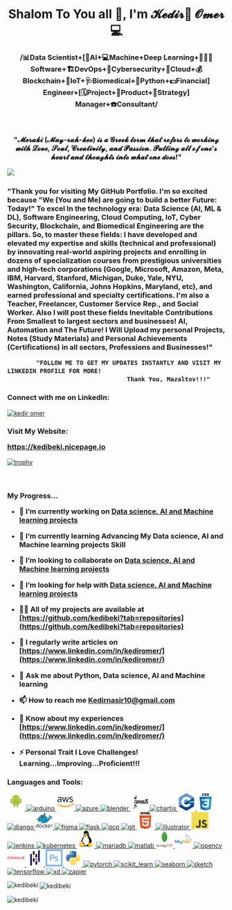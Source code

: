 <h1 align="center">Shalom To You all 👋, I'm  𝓚𝓮𝓭𝓲𝓻🤖 𝓞𝓶𝓮𝓻💻</h1>
<h3 align="center">/📊Data Scientist+[🤖AI+💻Machine+Deep Learning+👨🏽‍💻Software+🏗DevOps+🔐Cybersecurity+💭Cloud+💰Blockchain+🛫IoT+🩺Biomedical+🐍Python+💵Financial] Engineer+[🗓Project+🛒Product+📐Strategy] Manager+☎️Consultant/</h3>

<p align="center">
<img src="https://media-exp1.licdn.com/dms/image/D4D16AQGTPtgMzHX7Jw/profile-displaybackgroundimage-shrink_350_1400/0/1665827642551?e=1672272000&v=beta&t=AkqfEZ9tsRmwlKVAxXgj098O0fIccg7Ncc4nMelXe3Q" alt=""/>
</p>

<h3 align="center">
"𝓜𝓮𝓻𝓪𝓴𝓲 (𝓜𝓪𝔂-𝓻𝓪𝓱-𝓴𝓮𝓮) 𝓲𝓼 𝓪 𝓖𝓻𝓮𝓮𝓴 𝓽𝓮𝓻𝓶 𝓽𝓱𝓪𝓽 𝓻𝓮𝓯𝓮𝓻𝓼 𝓽𝓸 𝔀𝓸𝓻𝓴𝓲𝓷𝓰 𝔀𝓲𝓽𝓱 𝓛𝓸𝓿𝓮, 𝓢𝓸𝓾𝓵, 𝓒𝓻𝓮𝓪𝓽𝓲𝓿𝓲𝓽𝔂, 𝓪𝓷𝓭 𝓟𝓪𝓼𝓼𝓲𝓸𝓷. 
 𝓟𝓾𝓽𝓽𝓲𝓷𝓰 𝓪𝓵𝓵 𝓸𝓯 𝓸𝓷𝓮'𝓼 𝓱𝓮𝓪𝓻𝓽 𝓪𝓷𝓭 𝓽𝓱𝓸𝓾𝓰𝓱𝓽𝓼 𝓲𝓷𝓽𝓸 𝔀𝓱𝓪𝓽 𝓸𝓷𝓮 𝓭𝓸𝓮𝓼!"
</h3>

![](https://komarev.com/ghpvc/?username=kedibeki&label=PROFILE+VIEWS)

<h3>
<p align="left">
"Thank you for visiting My GitHub Portfolio. I'm so excited because "We (You and Me) are going to build a better Future: Today!" To excel In the technology era: Data Science (AI, ML & DL), Software Engineering, Cloud Computing, IoT, Cyber Security, Blockchain, and Biomedical Engineering are the pillars. So, to master these fields: I have developed and elevated my expertise and skills (technical and professional) by innovating real-world aspiring projects and enrolling in dozens of specialization courses from prestigious universities and high-tech corporations (Google, Microsoft, Amazon, Meta, IBM, Harvard, Stanford, Michigan, Duke, Yale, NYU, Washington, California, Johns Hopkins, Maryland, etc), and earned professional and specialty certifications. I'm also a Teacher, Freelancer, Customer Service Rep., and Social Worker. Also I will post these fields Inevitable Contributions From Smallest to largest sectors and businesses! AI, Automation and The Future! I Will Upload my personal Projects, Notes (Study Materials) and Personal Achievements (Certifications) in all sectors, Professions and Businesses!"
                       
            "FOLLOW ME TO GET MY UPDATES INSTANTLY AND VISIT MY LINKEDIN PROFILE FOR MORE!
                                     Thank You, Mazaltov!!!"
</p>
</h3>
 
<h3 align="left">Connect with me on LinkedIn:</h3>
<p align="left">
<a href="https://www.linkedin.com/in/kediromer/" target="blank"><img align="center" src="https://raw.githubusercontent.com/rahuldkjain/github-profile-readme-generator/master/src/images/icons/Social/linked-in-alt.svg" alt="kedir omer" height="30" width="40" /></a>
</p>

<h3>
Visit My Website: 

 <p>

  https://kedibeki.nicepage.io
 
 </p>

</h3>


[![trophy](https://github-profile-trophy.vercel.app/?username=kedibeki)](https://github.com/kedibeki/github-profile-trophy)

<h3>
<p>

<p align="center">
<img src="https://media-exp1.licdn.com/dms/image/C4D22AQHmNnUC-LZJtQ/feedshare-shrink_1280/0/1661425510674?e=1669852800&v=beta&t=R5QNXe5p422NT4O9GzhGWPeeWG6sJxRc5QN2_PVx5gw" alt=""/>
</p>

My Progress...

- 🔭 I’m currently working on [Data science, AI and Machine learning projects](https://github.com/kedibeki?tab=repositories)

- 🌱 I’m currently learning **Advancing My Data science, AI and Machine learning projects Skill**

- 👯 I’m looking to collaborate on [Data science, AI and Machine learning projects](https://github.com/kedibeki?tab=repositories)

- 🤝 I’m looking for help with [Data science, AI and Machine learning projects](https://github.com/kedibeki?tab=repositories)

- 👨‍💻 All of my projects are available at [https://github.com/kedibeki?tab=repositories](https://github.com/kedibeki?tab=repositories)

- 📝 I regularly write articles on [https://www.linkedin.com/in/kediromer/](https://www.linkedin.com/in/kediromer/)

- 💬 Ask me about **Python, Data science, AI and Machine learning**

- 📫 How to reach me **Kedirnasir10@gmail.com**

- 📄 Know about my experiences [https://www.linkedin.com/in/kediromer/](https://www.linkedin.com/in/kediromer/)

- ⚡ Personal Trait **I Love Challenges! Learning...Improving...Proficient!!!**
</p>
</h3>

<h3 align="left">Languages and Tools:</h3>
<p align="left"> <a href="https://developer.android.com" target="_blank" rel="noreferrer"> <img src="https://raw.githubusercontent.com/devicons/devicon/master/icons/android/android-original-wordmark.svg" alt="android" width="40" height="40"/> </a> <a href="https://www.arduino.cc/" target="_blank" rel="noreferrer"> <img src="https://cdn.worldvectorlogo.com/logos/arduino-1.svg" alt="arduino" width="40" height="40"/> </a> <a href="https://aws.amazon.com" target="_blank" rel="noreferrer"> <img src="https://raw.githubusercontent.com/devicons/devicon/master/icons/amazonwebservices/amazonwebservices-original-wordmark.svg" alt="aws" width="40" height="40"/> </a> <a href="https://azure.microsoft.com/en-in/" target="_blank" rel="noreferrer"> <img src="https://www.vectorlogo.zone/logos/microsoft_azure/microsoft_azure-icon.svg" alt="azure" width="40" height="40"/> </a> <a href="https://www.blender.org/" target="_blank" rel="noreferrer"> <img src="https://download.blender.org/branding/community/blender_community_badge_white.svg" alt="blender" width="40" height="40"/> </a> <a href="https://canvasjs.com" target="_blank" rel="noreferrer"> <img src="https://raw.githubusercontent.com/Hardik0307/Hardik0307/master/assets/canvasjs-charts.svg" alt="canvasjs" width="40" height="40"/> </a> <a href="https://www.chartjs.org" target="_blank" rel="noreferrer"> <img src="https://www.chartjs.org/media/logo-title.svg" alt="chartjs" width="40" height="40"/> </a> <a href="https://www.w3schools.com/cpp/" target="_blank" rel="noreferrer"> <img src="https://raw.githubusercontent.com/devicons/devicon/master/icons/cplusplus/cplusplus-original.svg" alt="cplusplus" width="40" height="40"/> </a> <a href="https://www.w3schools.com/css/" target="_blank" rel="noreferrer"> <img src="https://raw.githubusercontent.com/devicons/devicon/master/icons/css3/css3-original-wordmark.svg" alt="css3" width="40" height="40"/> </a> <a href="https://www.djangoproject.com/" target="_blank" rel="noreferrer"> <img src="https://cdn.worldvectorlogo.com/logos/django.svg" alt="django" width="40" height="40"/> </a> <a href="https://www.docker.com/" target="_blank" rel="noreferrer"> <img src="https://raw.githubusercontent.com/devicons/devicon/master/icons/docker/docker-original-wordmark.svg" alt="docker" width="40" height="40"/> </a> <a href="https://www.figma.com/" target="_blank" rel="noreferrer"> <img src="https://www.vectorlogo.zone/logos/figma/figma-icon.svg" alt="figma" width="40" height="40"/> </a> <a href="https://flask.palletsprojects.com/" target="_blank" rel="noreferrer"> <img src="https://www.vectorlogo.zone/logos/pocoo_flask/pocoo_flask-icon.svg" alt="flask" width="40" height="40"/> </a> <a href="https://cloud.google.com" target="_blank" rel="noreferrer"> <img src="https://www.vectorlogo.zone/logos/google_cloud/google_cloud-icon.svg" alt="gcp" width="40" height="40"/> </a> <a href="https://git-scm.com/" target="_blank" rel="noreferrer"> <img src="https://www.vectorlogo.zone/logos/git-scm/git-scm-icon.svg" alt="git" width="40" height="40"/> </a> <a href="https://www.w3.org/html/" target="_blank" rel="noreferrer"> <img src="https://raw.githubusercontent.com/devicons/devicon/master/icons/html5/html5-original-wordmark.svg" alt="html5" width="40" height="40"/> </a> <a href="https://www.adobe.com/in/products/illustrator.html" target="_blank" rel="noreferrer"> <img src="https://www.vectorlogo.zone/logos/adobe_illustrator/adobe_illustrator-icon.svg" alt="illustrator" width="40" height="40"/> </a> <a href="https://developer.mozilla.org/en-US/docs/Web/JavaScript" target="_blank" rel="noreferrer"> <img src="https://raw.githubusercontent.com/devicons/devicon/master/icons/javascript/javascript-original.svg" alt="javascript" width="40" height="40"/> </a> <a href="https://www.jenkins.io" target="_blank" rel="noreferrer"> <img src="https://www.vectorlogo.zone/logos/jenkins/jenkins-icon.svg" alt="jenkins" width="40" height="40"/> </a> <a href="https://kubernetes.io" target="_blank" rel="noreferrer"> <img src="https://www.vectorlogo.zone/logos/kubernetes/kubernetes-icon.svg" alt="kubernetes" width="40" height="40"/> </a> <a href="https://www.linux.org/" target="_blank" rel="noreferrer"> <img src="https://raw.githubusercontent.com/devicons/devicon/master/icons/linux/linux-original.svg" alt="linux" width="40" height="40"/> </a> <a href="https://mariadb.org/" target="_blank" rel="noreferrer"> <img src="https://www.vectorlogo.zone/logos/mariadb/mariadb-icon.svg" alt="mariadb" width="40" height="40"/> </a> <a href="https://www.mathworks.com/" target="_blank" rel="noreferrer"> <img src="https://upload.wikimedia.org/wikipedia/commons/2/21/Matlab_Logo.png" alt="matlab" width="40" height="40"/> </a> <a href="https://www.mongodb.com/" target="_blank" rel="noreferrer"> <img src="https://raw.githubusercontent.com/devicons/devicon/master/icons/mongodb/mongodb-original-wordmark.svg" alt="mongodb" width="40" height="40"/> </a> <a href="https://www.mysql.com/" target="_blank" rel="noreferrer"> <img src="https://raw.githubusercontent.com/devicons/devicon/master/icons/mysql/mysql-original-wordmark.svg" alt="mysql" width="40" height="40"/> </a> <a href="https://opencv.org/" target="_blank" rel="noreferrer"> <img src="https://www.vectorlogo.zone/logos/opencv/opencv-icon.svg" alt="opencv" width="40" height="40"/> </a> <a href="https://www.oracle.com/" target="_blank" rel="noreferrer"> <img src="https://raw.githubusercontent.com/devicons/devicon/master/icons/oracle/oracle-original.svg" alt="oracle" width="40" height="40"/> </a> <a href="https://pandas.pydata.org/" target="_blank" rel="noreferrer"> <img src="https://raw.githubusercontent.com/devicons/devicon/2ae2a900d2f041da66e950e4d48052658d850630/icons/pandas/pandas-original.svg" alt="pandas" width="40" height="40"/> </a> <a href="https://www.photoshop.com/en" target="_blank" rel="noreferrer"> <img src="https://raw.githubusercontent.com/devicons/devicon/master/icons/photoshop/photoshop-line.svg" alt="photoshop" width="40" height="40"/> </a> <a href="https://www.python.org" target="_blank" rel="noreferrer"> <img src="https://raw.githubusercontent.com/devicons/devicon/master/icons/python/python-original.svg" alt="python" width="40" height="40"/> </a> <a href="https://pytorch.org/" target="_blank" rel="noreferrer"> <img src="https://www.vectorlogo.zone/logos/pytorch/pytorch-icon.svg" alt="pytorch" width="40" height="40"/> </a> <a href="https://scikit-learn.org/" target="_blank" rel="noreferrer"> <img src="https://upload.wikimedia.org/wikipedia/commons/0/05/Scikit_learn_logo_small.svg" alt="scikit_learn" width="40" height="40"/> </a> <a href="https://seaborn.pydata.org/" target="_blank" rel="noreferrer"> <img src="https://seaborn.pydata.org/_images/logo-mark-lightbg.svg" alt="seaborn" width="40" height="40"/> </a> <a href="https://www.sketch.com/" target="_blank" rel="noreferrer"> <img src="https://www.vectorlogo.zone/logos/sketchapp/sketchapp-icon.svg" alt="sketch" width="40" height="40"/> </a> <a href="https://www.tensorflow.org" target="_blank" rel="noreferrer"> <img src="https://www.vectorlogo.zone/logos/tensorflow/tensorflow-icon.svg" alt="tensorflow" width="40" height="40"/> </a> <a href="https://www.adobe.com/products/xd.html" target="_blank" rel="noreferrer"> <img src="https://cdn.worldvectorlogo.com/logos/adobe-xd.svg" alt="xd" width="40" height="40"/> </a> <a href="https://zapier.com" target="_blank" rel="noreferrer"> <img src="https://www.vectorlogo.zone/logos/zapier/zapier-icon.svg" alt="zapier" width="40" height="40"/> </a> </p>

<p><img align="left" src="https://github-readme-stats.vercel.app/api/top-langs?username=kedibeki&show_icons=true&locale=en&layout=compact" alt="kedibeki" /></p>

<p>&nbsp;<img align="center" src="https://github-readme-stats.vercel.app/api?username=kedibeki&show_icons=true&locale=en" alt="kedibeki" /></p>

<p><img align="center" src="https://github-readme-streak-stats.herokuapp.com/?user=kedibeki&" alt="kedibeki" /></p>
